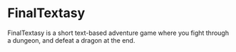 # FinalTextasy
FinalTextasy is a short text-based adventure game where you fight through a dungeon, and defeat a dragon at the end.
